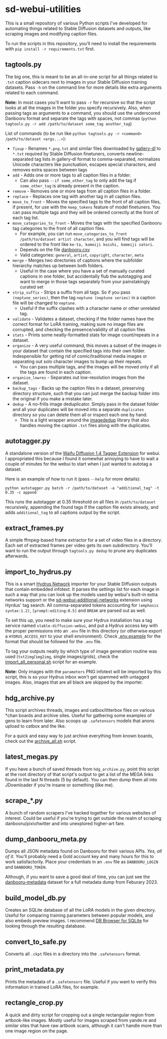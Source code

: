 # sd-webui-utilities

This is a small repository of various Python scripts I've developed for automating things related to Stable Diffusion datasets and outputs, like scraping images and modifying caption files.

To run the scripts in this repository, you'll need to install the requirements with `pip install -r requirements.txt` first.

## tagtools.py

The big one, this is meant to be an all-in-one script for all things related to `.txt` caption sidecars next to images in your Stable Diffusion training datasets. Pass `-h` on the command line for more details like extra arguments related to each command.

**Note:** In most cases you'll want to pass `-r` for recursive so that the script looks at all the images in the folder you specify recursively. Also, when passing tags as arguments to a command, you should use the underscored Danbooru format and separate the tags with spaces, not commas (`python tagtools.py -r add /path/to/dataset some_tag another_tag`)

List of commands (to be run like `python tagtools.py -r <command> /path/to/dataset <args...>`):

- `fixup` - Renames `*.png.txt` and similar files downloaded by [gallery-dl](https://github.com/mikf/gallery-dl) to `*.txt` required by Stable Diffusion finetuners, converts newline-separated tag lists in gallery-dl format to comma-separated, normalizes Unicode characters like punctuation, escapes special characters, and removes extra spaces between tags
- `add` - Adds one or more tags to all caption files in a folder.
  + Can also pass `--if some_other_tag` to only add the tag if `some_other_tag` is already present in the caption.
- `remove` - Removes one or more tags from all caption files in a folder.
- `replace` - Replaces one tag with another tag in all caption files.
- `move_to_front` - Moves the specified tags to the front of all caption files, if present, for use with the `keep_tokens` feature of model finetuners. You can pass multiple tags and they will be ordered correctly at the front of each tag list.
- `move_categories_to_front` - Moves the tags with the specified Danbooru tag categories to the front of all caption files.
  + For example, you can run `move_categories_to_front /path/to/dataset artist character`, and you will find tags will be ordered to the front like `ke-ta, komeiji koishi, komeiji satori`.
  + Depends on the file [danbooru.csv](https://github.com/arenatemp/sd-tagging-helper/blob/master/danbooru.csv)
  + Valid categories: `general`, `artist`, `copyright`, `character`, `meta`
- `merge` - Merges two directories of captions where the subfolder hierarchy matches up between both folders.
  + Useful in the case where you have a set of manually curated captions in one folder, but accidentally flub the autotagging and want to merge in those tags separately from your painstakingly curated set
- `strip_suffix` - Strips a suffix from all tags. So if you pass `(neptune_series)`, then the tag `neptune (neptune series)` in a caption file will be changed to `neptune`.
  + Useful if the suffix clashes with a character name or other unrelated tag.
- `validate` - Validates a dataset, checking if the folder names have the correct format for LoRA training, making sure no image files are corrupted, and checking the presence/validity of all caption files
- `stats` - Prints some neatly-formatted stats for image count/repeats in a dataset.
- `organize` - A very useful command, this moves a subset of the images in your dataset that contain the specified tags into their own folder. Indespensible for getting rid of comic/traditional media images or separating out solo character images to bump up their repeats.
  + You can pass multiple tags, and the images will be moved only if all the tags are found in each caption.
- `organize_lowres` - Separates out low-resolution images from the dataset.
- `backup_tags` - Backs up the caption files in a dataset, preserving directory structure, such that you can just merge the backup folder into the original if you make a mistake later.
- `dedup` - A no-frills image deduplicator. Simply pass in the dataset folder and all your duplicates will be moved into a separate `duplicates` directory so you can delete them all or inspect each one by hand.
  + This is a light wrapper around the [imagededup](https://github.com/idealo/imagededup) library that also handles moving the caption `.txt` files along with the duplicates.
  
## autotagger.py

A standalone version of the [Waifu Diffusion 1.4 Tagger Extension](https://github.com/toriato/stable-diffusion-webui-wd14-tagger) for webui. I appropriated this because I found it somewhat annoying to have to wait a couple of minutes for the webui to start when I just wanted to autotag a dataset.

Here is an example of how to run it (pass `--help` for more details):

```
python autotagger.py batch -r /path/to/dataset -a "additional_tag" -t 0.35 -c append
```

This runs the autotagger at 0.35 threshold on all files in `/path/to/dataset` recursively, appending the found tags if the caption file exists already, and adds `additional_tag` to all captions output by the script.

## extract_frames.py

A simple ffmpeg-based frame extractor for a set of video files in a directory. Each set of extracted frames per video gets its own subdirectory. You'll want to run the output through `tagtools.py dedup` to prune any duplicates afterwards.

## import_to_hydrus.py

This is a smart [Hydrus Network](https://hydrusnetwork.github.io/hydrus/index.html) importer for your Stable Diffusion outputs that contain embedded infotext. It parses the settings list for each image in such a way that you can look up the models used by webui's built-in extra networks support or the [sd-webui-additional-networks](https://github.com/kohya-ss/sd-webui-additional-networks) extension using Hyrdus' tag search. All comma-separated tokens accounting for `(emphasis syntax:1.2)`, `[prompt:editing:0.5]` and `BREAK` are parsed out as well.

To set this up, you need to make sure your Hydrus installation has a tag service named `stable-diffusion-webui`, and put a Hydrus access key with the proper permissions into an `.env` file in this directory (or otherwise export a `HYDRUS_ACCESS_KEY` to your shell environment). Check [.env.example](./.env.example) for the format that should be followed for the `.env` file.

To tag your outputs neatly by which type of image generation routine was used (`txt2img`/`img2img`, single images/grids), check the [import_all_personal.sh](./import_all_personal.sh) script for an example.

**Note:** Only images with the `parameters` PNG infotext will be imported by this script, this is so your Hydrus inbox won't get spammed with untagged images. Also, images that are all black are skipped by the importer.

## hdg_archive.py

This script archives threads, images and catbox/litterbox files on various \*chan boards and archive sites. Useful for gathering some examples of gens to learn from later. Also scoops up `.safetensors` models that anons upload to catbox and the like.

For a quick and easy way to just archive everything from known boards, check out the [archive_all.sh](./archive_all.sh) script.

## latest_megas.py

If you have a bunch of saved threads from `hdg_archive.py`, point this script at the root directory of that script's output to get a list of the MEGA links found in the last N threads (5 by default). You can then dump them all into JDownloader if you're insane or something (like me).

## scrape_\*.py

A bunch of random scrapers I've hacked together for various websites of interest. Could be useful if you're trying to get outside the realm of scraping danbooru/pixiv/twitter and into unexplored higher-art fare.

## dump_danbooru_meta.py

Dumps all JSON metadata found on Danbooru for their various APIs. *Yes, all of it.* You'll probably need a Gold account key and many hours for this to work satisfactorily. Place your credentials in an `.env` file as `DANBOORU_LOGIN` and `DANBOORU_TOKEN`.

Although, if you want to save a good deal of time, you can just see the [danbooru-metadata](https://huggingface.co/datasets/stma/danbooru-metadata) dataset for a full metadata dump from Feburary 2023.

## build_model_db.py

Creates an SQLite database of all the LoRA models in the given directory. Useful for comparing training parameters between popular models, and also embeds preview images. I recommend [DB Browser for SQLite](https://github.com/sqlitebrowser/sqlitebrowser) for looking through the resulting database.

## convert_to_safe.py

Converts all `.ckpt` files in a directory into the `.safetensors` format.

## print_metadata.py

Prints the metadata of a `.safetensors` file. Useful if you want to verify this information in trained LoRA files, for example.

## rectangle_crop.py

A quick and dirty script for cropping out a single rectangular region from artbook-like images. Mostly useful for images scraped from yande.re and similar sites that have raw artbook scans, although it can't handle more than one image region on the page.
